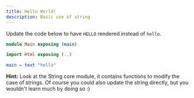 ```yaml
---
title: Hello World!
description: Basic use of string
---
```


Update the code below to have `HELLO` rendered instead of `hello`.

```elm
module Main exposing (main)

import Html exposing (..)

main = text "hello"
```

**Hint:** Look at the String core module, it contains functions to modify the case of strings. Of course you could also update the string directly, but you wouldn't learn much by doing so :)
